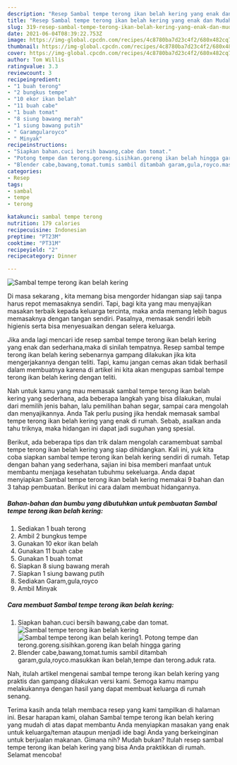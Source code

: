 ```yaml
---
description: "Resep Sambal tempe terong ikan belah kering yang enak dan Mudah Dibuat"
title: "Resep Sambal tempe terong ikan belah kering yang enak dan Mudah Dibuat"
slug: 319-resep-sambal-tempe-terong-ikan-belah-kering-yang-enak-dan-mudah-dibuat
date: 2021-06-04T08:39:22.753Z
image: https://img-global.cpcdn.com/recipes/4c8780ba7d23c4f2/680x482cq70/sambal-tempe-terong-ikan-belah-kering-foto-resep-utama.jpg
thumbnail: https://img-global.cpcdn.com/recipes/4c8780ba7d23c4f2/680x482cq70/sambal-tempe-terong-ikan-belah-kering-foto-resep-utama.jpg
cover: https://img-global.cpcdn.com/recipes/4c8780ba7d23c4f2/680x482cq70/sambal-tempe-terong-ikan-belah-kering-foto-resep-utama.jpg
author: Tom Willis
ratingvalue: 3.3
reviewcount: 3
recipeingredient:
- "1 buah terong"
- "2 bungkus tempe"
- "10 ekor ikan belah"
- "11 buah cabe"
- "1 buah tomat"
- "8 siung bawang merah"
- "1 siung bawang putih"
- " Garamgularoyco"
- " Minyak"
recipeinstructions:
- "Siapkan bahan.cuci bersih bawang,cabe dan tomat."
- "Potong tempe dan terong.goreng.sisihkan.goreng ikan belah hingga garing"
- "Blender cabe,bawang,tomat.tumis sambil ditambah garam,gula,royco.masukkan ikan belah,tempe dan terong.aduk rata."
categories:
- Resep
tags:
- sambal
- tempe
- terong

katakunci: sambal tempe terong 
nutrition: 179 calories
recipecuisine: Indonesian
preptime: "PT23M"
cooktime: "PT31M"
recipeyield: "2"
recipecategory: Dinner

---
```



![Sambal tempe terong ikan belah kering](https://img-global.cpcdn.com/recipes/4c8780ba7d23c4f2/680x482cq70/sambal-tempe-terong-ikan-belah-kering-foto-resep-utama.jpg)

Di masa  sekarang , kita memang bisa mengorder hidangan siap saji tanpa harus repot memasaknya sendiri. Tapi, bagi kita yang mau menyajikan masakan terbaik kepada keluarga tercinta, maka anda memang lebih bagus memasaknya dengan tangan sendiri. Pasalnya, memasak sendiri lebih higienis serta bisa menyesuaikan dengan selera keluarga.

Jika anda lagi mencari ide resep sambal tempe terong ikan belah kering yang enak dan sederhana,maka di sinilah tempatnya. Resep sambal tempe terong ikan belah kering  sebenarnya gampang dilakukan jika kita mengerjakannya dengan teliti. Tapi, kamu jangan cemas akan tidak berhasil dalam membuatnya 
karena di artikel ini kita akan mengupas sambal tempe terong ikan belah kering dengan teliti.  



Nah untuk kamu yang mau memasak sambal tempe terong ikan belah kering yang sederhana, ada beberapa langkah yang bisa dilakukan, mulai dari memilih jenis bahan, lalu pemilihan bahan segar, sampai cara mengolah dan menyajikannya. Anda Tak perlu pusing jika hendak memasak sambal tempe terong ikan belah kering yang enak di rumah. Sebab, asalkan anda  tahu triknya, maka hidangan ini dapat jadi suguhan yang spesial.

Berikut, ada beberapa tips dan trik dalam mengolah caramembuat sambal tempe terong ikan belah kering yang siap dihidangkan. Kali ini, yuk kita coba siapkan sambal tempe terong ikan belah kering sendiri di rumah. Tetap dengan bahan yang sederhana, sajian ini bisa memberi manfaat untuk membantu menjaga kesehatan tubuhmu sekeluarga. Anda dapat menyiapkan Sambal tempe terong ikan belah kering memakai 9 bahan dan 3 tahap pembuatan. Berikut ini cara dalam membuat hidangannya.

<!--inarticleads1-->

##### Bahan-bahan dan bumbu yang dibutuhkan untuk pembuatan Sambal tempe terong ikan belah kering:

1. Sediakan 1 buah terong
1. Ambil 2 bungkus tempe
1. Gunakan 10 ekor ikan belah
1. Gunakan 11 buah cabe
1. Gunakan 1 buah tomat
1. Siapkan 8 siung bawang merah
1. Siapkan 1 siung bawang putih
1. Sediakan  Garam,gula,royco
1. Ambil  Minyak




<!--inarticleads2-->

##### Cara membuat Sambal tempe terong ikan belah kering:

1. Siapkan bahan.cuci bersih bawang,cabe dan tomat.
<img src="https://img-global.cpcdn.com/steps/0e8f18b210962698/160x128cq70/sambal-tempe-terong-ikan-belah-kering-langkah-memasak-1-foto.jpg" alt="Sambal tempe terong ikan belah kering"><img src="https://img-global.cpcdn.com/steps/195607e3c6afdf3b/160x128cq70/sambal-tempe-terong-ikan-belah-kering-langkah-memasak-1-foto.jpg" alt="Sambal tempe terong ikan belah kering">1. Potong tempe dan terong.goreng.sisihkan.goreng ikan belah hingga garing
1. Blender cabe,bawang,tomat.tumis sambil ditambah garam,gula,royco.masukkan ikan belah,tempe dan terong.aduk rata.




Nah, itulah artikel mengenai  sambal tempe terong ikan belah kering  yang praktis dan gampang dilakukan versi kami. Semoga kamu mampu melakukannya dengan hasil yang dapat membuat keluarga di rumah senang. 

Terima kasih anda telah membaca resep yang kami tampilkan di halaman ini. Besar harapan kami, olahan  Sambal tempe terong ikan belah kering yang mudah di atas dapat membantu Anda menyiapkan masakan yang enak untuk keluarga/teman ataupun menjadi ide bagi Anda yang berkeinginan untuk berjualan makanan. Gimana nih? Mudah bukan? Itulah resep sambal tempe terong ikan belah kering yang bisa Anda praktikkan di rumah. Selamat mencoba!


